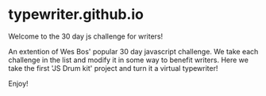# typewriter.github.io
Welcome to the 30 day js challenge for writers!


An extention of Wes Bos' popular 30 day javascript challenge. We take each challenge in the list and modify it in some way to benefit writers. Here we take the first 'JS Drum kit' project and turn it a virtual typewriter!

Enjoy!
